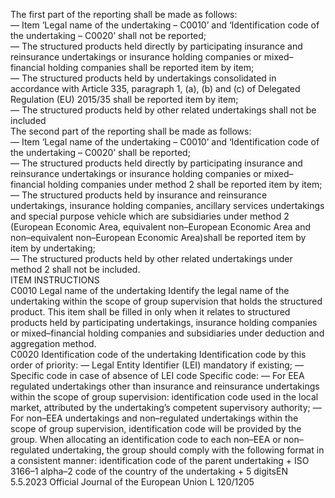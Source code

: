  
The first part of the reporting shall be made as follows:  
— Item ‘Legal name of the undertaking – C0010’ and ‘Identification code of the undertaking – C0020’ shall not be 
reported;  
— The structured products held directly by participating insurance and reinsurance undertakings or insurance holding 
companies or mixed–financial holding companies shall be reported item by item;  
— The structured products held by undertakings consolidated in accordance with Article 335, paragraph 1, (a), (b) and 
(c) of Delegated Regulation (EU) 2015/35 shall be reported item by item;  
— The structured products held by other related undertakings shall not be included  
The second part of the reporting shall be made as follows:  
— Item ‘Legal name of the undertaking – C0010’ and ‘Identification code of the undertaking – C0020’ shall be 
reported;  
— The structured products held directly by participating insurance and reinsurance undertakings or insurance holding 
companies or mixed–financial holding companies under method 2 shall be reported item by item;  
— The structured products held by insurance and reinsurance undertakings, insurance holding companies, ancillary 
services undertakings and special purpose vehicle which are subsidiaries under method 2 (European Economic Area, 
equivalent non–European Economic Area and non–equivalent non–European Economic Area)shall be reported item 
by item by undertaking;  
— The structured products held by other related undertakings under method 2 shall not be included.  
ITEM  INSTRUCTIONS  
C0010  Legal name of the 
undertaking  Identify the legal name of the undertaking within the scope of group supervision that holds 
the structured product. 
This item shall be filled in only when it relates to structured products held by participating 
undertakings, insurance holding companies or mixed–financial holding companies and 
subsidiaries under deduction and aggregation method.  
C0020  Identification code of the 
undertaking  Identification code by this order of priority: 
— Legal Entity Identifier (LEI) mandatory if existing; 
— Specific code in case of absence of LEI code 
Specific code: 
— For EEA regulated undertakings other than insurance and reinsurance undertakings within 
the scope of group supervision: identification code used in the local market, attributed by 
the undertaking’s competent supervisory authority; 
— For non–EEA undertakings and non–regulated undertakings within the scope of group 
supervision, identification code will be provided by the group. When allocating an 
identification code to each non–EEA or non–regulated undertaking, the group should 
comply with the following format in a consistent manner: 
identification code of the parent undertaking + ISO 3166–1 alpha–2 code of the 
country of the undertaking + 5 digitsEN  5.5.2023 Official Journal of the European Union L 120/1205